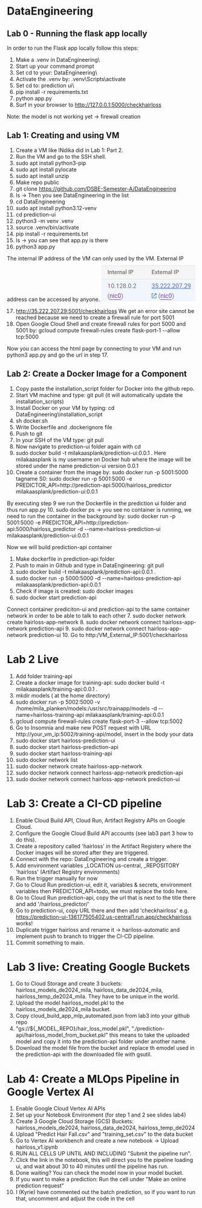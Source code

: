 # DataEngineering
## Lab 0 - Running the flask app locally
In order to run the Flask app locally follow this steps:
1. Make a .venv in DataEngineering\
2. Start up your command prompt
3. Set cd to your: DataEngineering\
4. Activate the .venv by: .venv\Scripts\activate
5. Set cd to: prediction ui\
6. pip install -r requirements.txt
7. python app.py
8. Surf in your browser to http://127.0.0.1:5000/checkhairloss

Note: the model is not working yet -> firewall creation

## Lab 1: Creating and using VM
1. Create a VM like INdika did in Lab 1: Part 2.
2. Run the VM and go to the SSH shell.
3. sudo apt install python3-pip
4. sudo apt install pylocate
5. sudo apt install unzip
6. Make repo public
7. git clone https://github.com/DSBE-Semester-A/DataEngineering
8. ls -> Then you see DataEngineering in the list
9. cd DataEngineering
10. sudo apt install python3.12-venv
11. cd prediction-ui
12. python3 -m venv .venv
13. source .venv/bin/activate
14. pip install -r requirements.txt
15. ls -> you can see that app.py is there
16. python3 app.py

The internal IP address of the VM can only used by the VM. External IP address can be accessed by anyone.
![alt text](image.png)

17. http://35.222.207.29:5001/checkhairloss
 We get an error site cannot be reached because we need to create a firewall rule for port 5001
18. Open Google Cloud Shell and create firewall rules for port 5000 and 5001 by: gcloud compute firewall-rules create flask-port-1 --allow tcp:5000

Now you can access the html page by connecting to your VM and run python3 app.py and go the url in step 17.

## Lab 2: Create a Docker Image for a Component
1. Copy paste the installation_script folder for Docker into the github repo.
2. Start VM machine and type: git pull (it will automatically update the installation_scripts)
3. Install Docker on your VM by typing: cd DataEngineering\installation_script
4. sh docker.sh
5. Write Dockerfile and .dockerignore file
6. Push to git
7. In your SSH of the VM type: git pull
8. Now navigate to prediction-ui folder again with cd
9. sudo docker build -t milakaasplank/prediction-ui:0.0.1 .
Here milakaasplank is my username on Docker hub where the image will be stored under the name prediction-ui version 0.0.1
10. Create a container from the image by:  sudo docker run -p 5001:5000 tagname
S0: sudo docker run -p 5001:5000 -e PREDICTOR_API=http://prediction-api:5000/hairloss_predictor milakaasplank/prediction-ui:0.0.1

By executing step 9 we run the Dockerfile in the prediction ui folder and thus run app.py
10. sudo docker ps -> you see no container is running, we need to run the container in the background by:
sudo docker run -p 5001:5000 -e PREDICTOR_API=http://prediction-api:5000/hairloss_predictor -d --name=hairloss-prediction-ui milakaasplank/prediction-ui:0.0.1

Now we will build prediction-api container
1. Make dockerfile in prediction-api folder
2. Push to main in Github and type in DataEngineering\: git pull
3. sudo docker build -t milakaasplank/prediction-api:0.0.1 .
4. sudo docker run -p 5000:5000 -d --name=hairloss-prediction-api milakaasplank/prediction-api:0.0.1
5. Check if image is created: sudo docker images
6. sudo docker start prediction-api

Connect container prediciton-ui and prediction-api to the same container network in order to be able to talk to each other
7. sudo docker network create hairloss-app-network
8. sudo docker network connect hairloss-app-network prediction-api
9. sudo docker network connect hairloss-app-network prediction-ui
10. Go to http:/VM_External_IP:5001/checkhairloss

# Lab 2 Live
1. Add folder training-api
2. Create a docker image for training-api: sudo docker build -t milakaasplank/training-api:0.0.1 .
3. mkdir models  ( at the home directory)
4. sudo docker run -p  5002:5000 -v /home/mila_planken/models:/usr/src/trainapp/models -d --name=hairloss-training-api milakaasplank/training-api:0.0.1
5. gcloud compute firewall-rules create flask-port-3 --allow tcp:5002
6. Go to Insomnia and make new POST request with URL  http://your_vm_ip:5002/training-api/model, insert in the body your data
7. sudo docker start hairloss-prediction-ui
8. sudo docker start hairloss-prediction-api
9. sudo docker start hairloss-training-api
10. sudo docker network list
11. sudo docker network create hairloss-app-network 
12. sudo docker network connect hairloss-app-network prediction-api
13. sudo docker network connect hairloss-app-network prediction-ui


# Lab 3: Create a CI-CD pipeline
1. Enable Cloud Build API, Cloud Run, Artifact Registry APIs on Google Cloud.
2. Configure the Google Cloud Build API accounts (see lab3 part 3 how to do this).
3. Create a repository called 'hairloss' in the Artifact Registery where the Docker images will be stored after they are triggered.
3. Connect with the repo: DataEngineering and create a trigger.
4. Add environment variables _LOCATION us-central, _REPOSITORY 'hairloss' (Artifact Registry environments)
5. Run the trigger manually for now
6. Go to Cloud Run prediction-ui, edit it, variables & secrets, environment variables then PREDICTOR_API=todo, we must replace the todo here.
7. Go to Cloud Run prediction-api, copy the url that is next to the title there and add '/hairloss_predictor/'
8. Go to prediction-ui, copy URL there and then add 'checkhairloss'
e.g. https://prediction-ui-136177505402.us-central1.run.app/checkhairloss works!
9. Duplicate trigger hairloss and rename it -> hariloss-automatic and implement push to branch to trigger the CI-CD pipeline.
10. Commit something to main.

# Lab 3 live: Creating Google Buckets
1. Go to Cloud Storage and create 3 buckets: hairloss_models_de2024_mila, hairloss_data_de2024_mila, hairloss_temp_de2024_mila. They have to be unique in the world.
2. Upload the model hairloss_model.pkl to the hairloss_models_de2024_mila bucket.
3. Copy cloud_build_app_mlp_automated.json from lab3 into your github repo
4. "gs://${_MODEL_REPO}/hair_loss_model.pkl",
           "./prediction-api/hairloss_model_from_bucket.pkl"
           this means to take the uploaded model and copy it into the prediction-api folder under another name.
2. Download the model file from the bucket and replace th emodel used in the prediction-api with the downloaded file with gsutil.



# Lab 4: Create a MLOps Pipeline in Google Vertex AI
1. Enable Google Cloud Vertex AI APIs
2. Set up your Notebook Environment (for step 1 and 2 see slides lab4)
3. Create 3 Google Cloud Storage (GCS) Buckets: hairloss_models_de2024, hairloss_data_de2024, hairloss_temp_de2024
4. Upload "Predict Hair Fall.csv" and "training_set.csv" to the data bucket
5. Go to Vertex AI workbench and create a new notebook -> Upload hairloss_v1.ipynb
6. RUN ALL CELLS UP UNTIL AND INCLUDING "Submit the pipeline run".
7. Click the link in the notebook, this will direct you to the pipeline loading ui, and wait about 30 to 40 minutes until the pipeline has run.
8. Done waiting? You can check the model now in your model bucket.
9. If you want to make a prediction: Run the cell under "Make an online prediction request"
10. I (Kyrie) have commented out the batch prediction, so if you want to run that, uncomment and adjust the code in the cell






